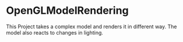 # OpenGLModelRendering
This Project takes a complex model and renders it in different way. The model also reacts to changes in lighting.
